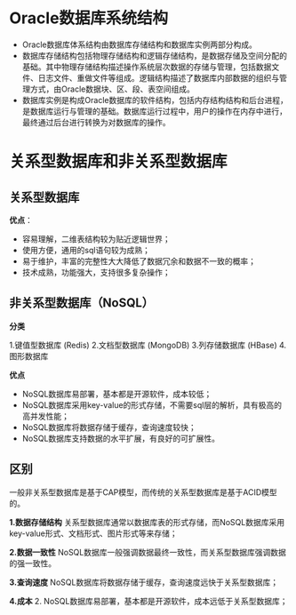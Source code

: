 # Oracle数据库系统结构

- Oracle数据库体系结构由数据库存储结构和数据库实例两部分构成。
- 数据库存储结构包括物理存储结构和逻辑存储结构，是数据存储及空间分配的基础。其中物理存储结构描述操作系统层次数据的存储与管理，包括数据文件、日志文件、重做文件等组成。逻辑结构描述了数据库内部数据的组织与管理方式，由Oracle数据块、区、段、表空间组成。
- 数据库实例是构成Oracle数据库的软件结构，包括内存结构结构和后台进程，是数据库运行与管理的基础。数据库运行过程中，用户的操作在内存中进行，最终通过后台进行转换为对数据库的操作。



# 关系型数据库和非关系型数据库

## 关系型数据库

**优点**：

- 容易理解，二维表结构较为贴近逻辑世界；
- 使用方便，通用的sql语句较为成熟；
- 易于维护，丰富的完整性大大降低了数据冗余和数据不一致的概率；
- 技术成熟，功能强大，支持很多复杂操作；





## 非关系型数据库（NoSQL）

**分类**

1.键值型数据库 (Redis)
2.文档型数据库 (MongoDB)
3.列存储数据库 (HBase)
4.图形数据库 



**优点**

- NoSQL数据库易部署，基本都是开源软件，成本较低；
- NoSQL数据库采用key-value的形式存储，不需要sql层的解析，具有极高的高并发性能；
- NoSQL数据库将数据存储于缓存，查询速度较快；
- NoSQL数据库支持数据的水平扩展，有良好的可扩展性。





## 区别

一般非关系型数据库是基于CAP模型，而传统的关系型数据库是基于ACID模型的。

**1.数据存储结构**
关系型数据库通常以数据库表的形式存储，而NoSQL数据库采用key-value形式、文档形式、图片形式等来存储；

**2.数据一致性**
NoSQL数据库一般强调数据最终一致性，而关系型数据库强调数据的强一致性。

**3.查询速度**
NoSQL数据库将数据存储于缓存，查询速度远快于关系型数据库；

**4.成本**
2. NoSQL数据库易部署，基本都是开源软件，成本远低于关系型数据库；




